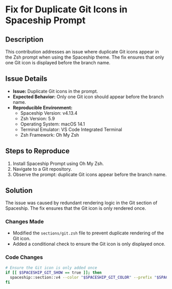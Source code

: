 # Fix for Duplicate Git Icons in Spaceship Prompt

## Description
This contribution addresses an issue where duplicate Git icons appear in the Zsh prompt when using the Spaceship theme. The fix ensures that only one Git icon is displayed before the branch name.

## Issue Details
- **Issue:** Duplicate Git icons in the prompt.
- **Expected Behavior:** Only one Git icon should appear before the branch name.
- **Reproducible Environment:**
  - Spaceship Version: v4.13.4
  - Zsh Version: 5.9
  - Operating System: macOS 14.1
  - Terminal Emulator: VS Code Integrated Terminal
  - Zsh Framework: Oh My Zsh

## Steps to Reproduce
1. Install Spaceship Prompt using Oh My Zsh.
2. Navigate to a Git repository.
3. Observe the prompt: duplicate Git icons appear before the branch name.

## Solution
The issue was caused by redundant rendering logic in the Git section of Spaceship. The fix ensures that the Git icon is only rendered once.

### Changes Made
- Modified the `sections/git.zsh` file to prevent duplicate rendering of the Git icon.
- Added a conditional check to ensure the Git icon is only displayed once.

### Code Changes
```zsh
# Ensure the Git icon is only added once
if [[ $SPACESHIP_GIT_SHOW == true ]]; then
  spaceship::section::v4 --color "$SPACESHIP_GIT_COLOR" --prefix "$SPACESHIP_GIT_PREFIX" --symbol "$SPACESHIP_GIT_SYMBOL" "$git_info"
fi

